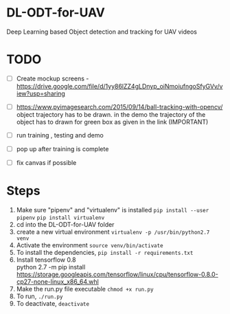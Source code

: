 # DL-ODT-for-UAV
Deep Learning based Object detection and tracking for UAV videos

# TODO
- [ ] Create mockup screens - https://drive.google.com/file/d/1yy86lZZ4gLDnyp_oiNmoiufngoSfyGVv/view?usp=sharing
- [ ] https://www.pyimagesearch.com/2015/09/14/ball-tracking-with-opencv/ object trajectory has to be drawn. in the demo the trajectory of the object has to drawn  for green box as given in the link (IMPORTANT)
- [ ] run training , testing and demo
- [ ] pop up after training is complete
- [ ] fix canvas if possible


# Steps
1. Make sure "pipenv" and "virtualenv" is installed
    `pip install --user pipenv`
    `pip install virtualenv`
2. cd into the DL-ODT-for-UAV folder
3. create a new virtual environment 
    `virtualenv -p /usr/bin/python2.7 venv`
4. Activate the environment
    `source venv/bin/activate`
5. To install the dependencies,
    `pip install -r requirements.txt`
6. Install tensorflow 0.8  
python 2.7 -m pip install https://storage.googleapis.com/tensorflow/linux/cpu/tensorflow-0.8.0-cp27-none-linux_x86_64.whl
7. Make the run.py file executable
    `chmod +x run.py`
8. To run,
    `./run.py`
9. To deactivate,
    `deactivate`
 

